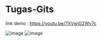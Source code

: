 # Tugas-Gits

link demo : https://youtu.be/7XVwiG2Wv7c

![image](https://user-images.githubusercontent.com/103922527/218441981-c08bca01-f1bf-4950-a6db-263ec2fb4736.png)
![image](https://user-images.githubusercontent.com/103922527/218442029-06bae408-db7e-43f5-a89d-c2dfc940d77c.png)
